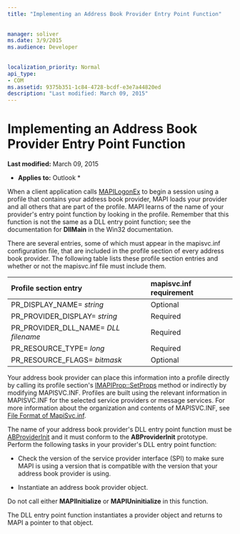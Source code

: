 ```yaml
---
title: "Implementing an Address Book Provider Entry Point Function"
 
 
manager: soliver
ms.date: 3/9/2015
ms.audience: Developer
 
 
localization_priority: Normal
api_type:
- COM
ms.assetid: 9375b351-1c84-4728-bcdf-e3e7a44820ed
description: "Last modified: March 09, 2015"
---
```


# Implementing an Address Book Provider Entry Point Function

 **Last modified:** March 09, 2015 
  
 * **Applies to:** Outlook * 
  
When a client application calls [MAPILogonEx](mapilogonex.md) to begin a session using a profile that contains your address book provider, MAPI loads your provider and all others that are part of the profile. MAPI learns of the name of your provider's entry point function by looking in the profile. Remember that this function is not the same as a DLL entry point function; see the documentation for **DllMain** in the Win32 documentation. 
  
There are several entries, some of which must appear in the mapisvc.inf configuration file, that are included in the profile section of every address book provider. The following table lists these profile section entries and whether or not the mapisvc.inf file must include them.
  
|**Profile section entry**|**mapisvc.inf requirement**|
|:-----|:-----|
|PR_DISPLAY_NAME= _string_ <br/> |Optional  <br/> |
|PR_PROVIDER_DISPLAY= _string_ <br/> |Required  <br/> |
|PR_PROVIDER_DLL_NAME= _DLL filename_ <br/> |Required  <br/> |
|PR_RESOURCE_TYPE= _long_ <br/> |Required  <br/> |
|PR_RESOURCE_FLAGS= _bitmask_ <br/> |Optional  <br/> |
   
Your address book provider can place this information into a profile directly by calling its profile section's [IMAPIProp::SetProps](imapiprop-setprops.md) method or indirectly by modifying MAPISVC.INF. Profiles are built using the relevant information in MAPISVC.INF for the selected service providers or message services. For more information about the organization and contents of MAPISVC.INF, see [File Format of MapiSvc.inf](file-format-of-mapisvc-inf.md).
  
The name of your address book provider's DLL entry point function must be [ABProviderInit](abproviderinit.md) and it must conform to the **ABProviderInit** prototype. Perform the following tasks in your provider's DLL entry point function: 
  
- Check the version of the service provider interface (SPI) to make sure MAPI is using a version that is compatible with the version that your address book provider is using.
    
- Instantiate an address book provider object.
    
Do not call either **MAPIInitialize** or **MAPIUninitialize** in this function. 
  
The DLL entry point function instantiates a provider object and returns to MAPI a pointer to that object. 
  

